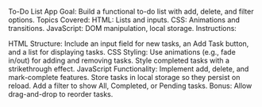 To-Do List App Goal: Build a functional to-do list with add, delete, and filter options. Topics Covered:
HTML: Lists and inputs. CSS: Animations and transitions. JavaScript: DOM manipulation, local storage. Instructions:

HTML Structure: Include an input field for new tasks, an Add Task button, and a list for displaying tasks. CSS Styling: Use animations (e.g., fade in/out) for adding and removing tasks. Style completed tasks with a strikethrough effect. JavaScript Functionality: Implement add, delete, and mark-complete features. Store tasks in local storage so they persist on reload. Add a filter to show All, Completed, or Pending tasks. Bonus: Allow drag-and-drop to reorder tasks.

